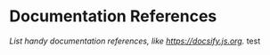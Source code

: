 # Documentation References

_List handy documentation references, like https://docsify.js.org._
test
